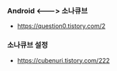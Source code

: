 ### Android <---> 소나큐브
  - <https://question0.tistory.com/2>


### 소나큐브 설정
  - <https://cubenuri.tistory.com/222>
